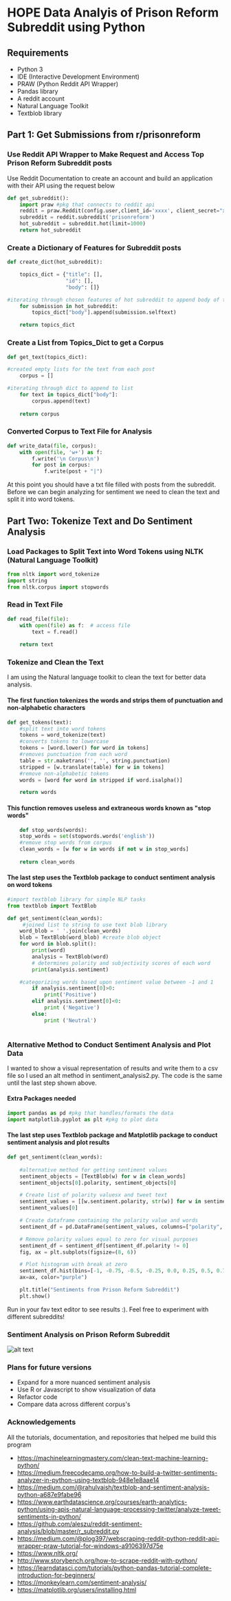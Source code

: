 # HOPE Data Analyis of Prison Reform Subreddit using Python

## Requirements
* Python 3
* IDE (Interactive Development Environment)
* PRAW (Python Reddit API Wrapper)
* Pandas library
* A reddit account
* Natural Language Toolkit
* Textblob library

## Part 1: Get Submissions from r/prisonreform

### Use Reddit API Wrapper to Make Request and Access Top Prison Reform Subreddit posts
Use Reddit Documentation to create an account and build an application with their API using the request below
``` Python
def get_subreddit():
    import praw #pkg that connects to reddit api
    reddit = praw.Reddit(config.user,client_id='xxxx', client_secret="xxxx", username='xxxx', password='xxxx')
    subreddit = reddit.subreddit('prisonreform')
    hot_subreddit = subreddit.hot(limit=1000)
    return hot_subreddit
```

### Create a Dictionary of Features for Subreddit posts
```Python
def create_dict(hot_subreddit):

    topics_dict = {"title": [],
                   "id": [], 
                   "body": []}  

#iterating through chosen features of hot subreddit to append body of text to dict
    for submission in hot_subreddit:
        topics_dict["body"].append(submission.selftext)

    return topics_dict

 ```

### Create a List from Topics_Dict to get a Corpus
```Python
def get_text(topics_dict):

#created empty lists for the text from each post
    corpus = []

#iterating through dict to append to list
    for text in topics_dict["body"]:
        corpus.append(text)
    
    return corpus
```
### Converted Corpus to Text File for Analysis
```Python
def write_data(file, corpus):
    with open(file, 'w+') as f:
        f.write('\n Corpus\n')
        for post in corpus:
            f.write(post + "|")

```
At this point you should have a txt file filled with posts from the subreddit. Before we can begin analyzing for sentiment we need to clean the text and split it into word tokens.
## Part Two: Tokenize Text and Do Sentiment Analysis

### Load Packages to Split Text into Word Tokens using NLTK (Natural Language Toolkit)
```Python
from nltk import word_tokenize
import string
from nltk.corpus import stopwords
```

### Read in Text File
```Python
def read_file(file):
    with open(file) as f:  # access file
        text = f.read()
    
    return text

```

### Tokenize and Clean the Text
I am using the Natural language toolkit to clean the text for better data analysis.
#### The first function tokenizes the words and strips them of punctuation and non-alphabetic characters
```Python
def get_tokens(text):
    #split text into word tokens
    tokens = word_tokenize(text)
    #converts tokens to lowercase
    tokens = [word.lower() for word in tokens]
    #removes punctuation from each word
    table = str.maketrans('', '', string.punctuation) 
    stripped = [w.translate(table) for w in tokens]
    #remove non-alphabetic tokens
    words = [word for word in stripped if word.isalpha()]

    return words

```
#### This function removes useless and extraneous words known as "stop words"
```Python
    def stop_words(words):
    stop_words = set(stopwords.words('english'))
    #remove stop words from corpus
    clean_words = [w for w in words if not w in stop_words]
    
    return clean_words
 ```
#### The last step uses the Textblob package to conduct sentiment analysis on word tokens
```Python
#import textblob library for simple NLP tasks
from textblob import TextBlob

def get_sentiment(clean_words):
     #joined list to string to use text blob library
    word_blob = ' '.join(clean_words)
    blob = TextBlob(word_blob) #create blob object
    for word in blob.split():
        print(word)
        analysis = TextBlob(word)
        # determines polarity and subjectivity scores of each word
        print(analysis.sentiment)

    #categorizing words based upon sentiment value between -1 and 1
        if analysis.sentiment[0]>0: 
            print('Positive')
        elif analysis.sentiment[0]<0:
            print ('Negative')
        else:
            print ('Neutral')
        

```

### Alternative Method to Conduct Sentiment Analysis and Plot Data
I wanted to show a visual representation of results and write them to a csv file so I used an alt method in sentiment_analysis2.py. The code is the same until the last step shown above.

#### Extra Packages needed
```Python
import pandas as pd #pkg that handles/formats the data
import matplotlib.pyplot as plt #pkg to plot data
```
#### The last step uses Textblob package and Matplotlib package to conduct sentiment analysis and plot results
```Python
def get_sentiment(clean_words):
    
    #alternative method for getting sentiment values
    sentiment_objects = [TextBlob(w) for w in clean_words]
    sentiment_objects[0].polarity, sentiment_objects[0]

    # Create list of polarity valuesx and tweet text
    sentiment_values = [[w.sentiment.polarity, str(w)] for w in sentiment_objects]
    sentiment_values[0]

    # Create dataframe containing the polarity value and words
    sentiment_df = pd.DataFrame(sentiment_values, columns=["polarity", "word"])

    # Remove polarity values equal to zero for visual purposes
    sentiment_df = sentiment_df[sentiment_df.polarity != 0]
    fig, ax = plt.subplots(figsize=(8, 6))

    # Plot histogram with break at zero
    sentiment_df.hist(bins=[-1, -0.75, -0.5, -0.25, 0.0, 0.25, 0.5, 0.75, 1],
    ax=ax, color="purple")

    plt.title("Sentiments from Prison Reform Subreddit")
    plt.show()
 ```
Run in your fav text editor to see results :). Feel free to experiment with different subreddits!

### Sentiment Analysis on Prison Reform Subreddit
![alt text](https://github.com/ebonnecab/intensive3/blob/master/graphs/V1_graph.png)
### Plans for future versions
* Expand for a more nuanced sentiment analysis
* Use R or Javascript to show visualization of data
* Refactor code
* Compare data across different corpus's

### Acknowledgements
All the tutorials, documentation, and repositories that helped me build this program
* https://machinelearningmastery.com/clean-text-machine-learning-python/
* https://medium.freecodecamp.org/how-to-build-a-twitter-sentiments-analyzer-in-python-using-textblob-948e1e8aae14
* https://medium.com/@rahulvaish/textblob-and-sentiment-analysis-python-a687e9fabe96
* https://www.earthdatascience.org/courses/earth-analytics-python/using-apis-natural-language-processing-twitter/analyze-tweet-sentiments-in-python/
* https://github.com/aleszu/reddit-sentiment-analysis/blob/master/r_subreddit.py
* https://medium.com/@plog397/webscraping-reddit-python-reddit-api-wrapper-praw-tutorial-for-windows-a9106397d75e
* https://www.nltk.org/
* http://www.storybench.org/how-to-scrape-reddit-with-python/
* https://learndatasci.com/tutorials/python-pandas-tutorial-complete-introduction-for-beginners/
* https://monkeylearn.com/sentiment-analysis/
* https://matplotlib.org/users/installing.html
